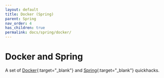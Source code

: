 ```yaml
---
layout: default
title: Docker (Spring)
parent: Spring
nav_order: 4
has_children: true
permalink: docs/spring/docker/
---
```


# Docker and Spring

A set of [Docker](https://www.docker.com/){:target="_blank"} and [Spring](https://spring.io/){:target="_blank"}
quickhacks.
